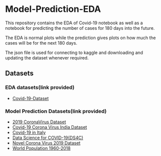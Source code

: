 # Model-Prediction-EDA

This repository contains the EDA of Covid-19 notebook as well as a notebook for predicting the number of cases for 180 days into the future.

The EDA is normal plots while the prediction gives plots on how much the cases will be for the next 180 days.

The json file is used for connecting to kaggle and downloading and updating the dataset whenever required.

## Datasets

### EDA datasets(link provided)
 * [Covid-19-Dataset](https:/kaggle.com/imdevskp/corona-virus-report)
 
### Model Prediction Datasets(link provided)

* [2019 CoronaVirus Dataset](kaggle.com/brendaso/2019-coronavirus-dataset-0122020-01262020)
* [Covid-19 Corona Virus India Dataset](kaggle.com/imdevskp/covid`9-corona=virus-dataset)
* [Covid-19 in Italy](kaggle.com/sudalairajkumar/covid19-in-italy)
* [Data Science for COVID-19(DS4C)](kaggle.com/kimjihoo/coronavirusdataset)
* [Novel Corona Virus 2019 Dataset](kaggle.com/sudalairajkumar/novel-corona-virus-2019-dataset)
* [World Population 1960-2018](kaggle.com/imdevskp/world-population-19602018)
